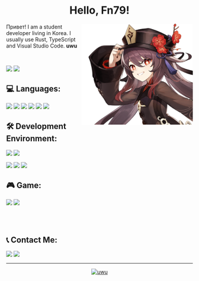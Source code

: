 <center><h1>Hello, Fn79!</h1></center>

<a href="https://rust-lang.org"><img src="HuTao.png" width="300" align="right"></a>

<p>Привет! I am a student developer living in Korea. I usually use Rust, TypeScript and Visual Studio Code. <strong>uwu</strong></p>

<br>

<a href="https://github.com/Fn79"><img src="https://komarev.com/ghpvc/?username=fn79" width="120"/></a>
<a href="https://open.spotify.com/track/2V4bv1fNWfTcyRJKmej6Sj?si=1de68c190e5c407f"><img src="https://img.shields.io/badge/-Cooler Than Me-000000?style=flat&logo=spotify"/></a>

<h2><strong>💻 Languages: </strong></h2>
<a href="https://www.rust-lang.org/"><img src="https://img.shields.io/badge/-Rust-141414?style=flat&logo=rust"/></a>
<a href="https://www.typescriptlang.org/"><img src="https://img.shields.io/badge/-TypeScript-54afff?style=flat&logo=typescript"/></a>
<a href="https://golang.org/"><img src="https://img.shields.io/badge/-GoLang-00a3de?style=flat&logo=go"/></a>
<a href="https://en.wikipedia.org/wiki/JavaScript"><img src="https://img.shields.io/badge/-JavaScript-e6e600?style=flat&logo=javascript"/></a>
<a href="https://docs.microsoft.com/en-us/dotnet/csharp/"><img src="https://img.shields.io/badge/-CSharp-a300b5?style=flat&logo=csharp"/></a>
<a href="https://www.python.org/"><img src="https://img.shields.io/badge/-Python-3429ff?style=flat&logo=python"/></a>

<h2><strong>🛠️ Development Environment: </strong></h2>
<a href="https://www.microsoft.com/ko-kr/software-download/windows10"><img src="https://img.shields.io/badge/-Windows-042571?style=flat&logo=windows"/></a>
<a href="https://www.debian.org/"><img src="https://img.shields.io/badge/-WSL (debian)-b63159?style=flat&logo=debian"/></a>

<a href="https://deno.land/"><img src="https://img.shields.io/badge/-Deno-141414?style=flat&logo=deno"/></a>
<a href="https://nodejs.org/"><img src="https://img.shields.io/badge/-Node-4a7558?style=flat&logo=node.js"/></a>
<a href="https://code.visualstudio.com/"><img src="https://img.shields.io/badge/-Visual Studio Code-213c60?style=flat&logo=visualstudiocode"/></a>

<h2><strong>🎮 Game: </strong></h2>
<a href="https://socialclub.rockstargames.com/"><img src="https://img.shields.io/badge/-Grand Theft Auto V-112244?style=flat"/></a>
<a href="https://genshin.mihoyo.com/ko/"><img src="https://img.shields.io/badge/-Genshin Impact-FFC9F9?style=flat"/></a>

<br><br>

<h2><strong>📞 Contact Me: </strong></h2>
<a href="https://github.com/Fn79"><img src="https://img.shields.io/badge/-rustycode.uwu@gmail.com-000000?style=flat&logo=gmail"/></a>
<a href="https://discordapp.com/users/760688241447141395"><img src="https://img.shields.io/badge/-Fn79%239915-000000?style=flat&logo=discord"/></a>

<hr style="width:100%;text-align:left;margin-left:0">

<a href="https://github.com/Fn79">
    <center><img src="https://github.com/Fn79/Fn79/blob/snake/snake.gif" alt="uwu"/></center>
</a>

<!--
just a second!

How to Snake Contribution Graph?
-> How_To_Snake_Contribution_Graph.md
-->